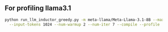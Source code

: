 ## For profiling llama3.1
```bash
python run_llm_inductor_greedy.py -m meta-llama/Meta-Llama-3.1-8B --max-new-tokens 128 \
  --input-tokens 1024 --num-warmup 2 --num-iter 7 --compile --profile
```
